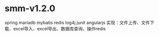 # smm-v1.2.0
spring mariadb mybatis redis log4j junit
angularjs
实现：文件上传、文件下载、excel导入、excel导出、数据库查询、操作redis
